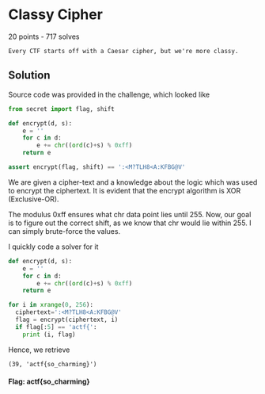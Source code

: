 # Classy Cipher 

20 points  - 717 solves

```
Every CTF starts off with a Caesar cipher, but we're more classy.
```

## Solution

Source code was provided in the challenge, which looked like

```python
from secret import flag, shift

def encrypt(d, s):
	e = ''
	for c in d:
		e += chr((ord(c)+s) % 0xff)
	return e

assert encrypt(flag, shift) == ':<M?TLH8<A:KFBG@V'
```

We are given a cipher-text and a knowledge about the logic which was used to encrypt the ciphertext. It is evident that the encrypt algorithm is XOR (Exclusive-OR). 

The modulus 0xff ensures what chr data point lies until 255. Now, our goal is to figure out the correct shift, as we know that chr would lie within 255. I can simply brute-force the values.

I quickly code a solver for it

```python
def encrypt(d, s):
	e = ''
	for c in d:
		e += chr((ord(c)+s) % 0xff)
	return e

for i in xrange(0, 256):
  ciphertext=':<M?TLH8<A:KFBG@V'
  flag = encrypt(ciphertext, i)
  if flag[:5] == 'actf{':
    print (i, flag)
```

Hence, we retrieve

```
(39, 'actf{so_charming}')
```

#### Flag: actf{so_charming}
